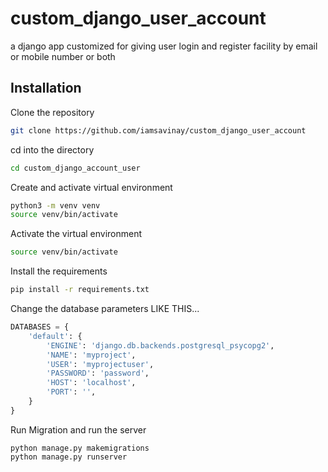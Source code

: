 # custom_django_user_account
a django app customized for giving user login and register facility by email or mobile number or both

## Installation

Clone the repository
```bash
git clone https://github.com/iamsavinay/custom_django_user_account
```

cd into the directory
```bash
cd custom_django_account_user
```

Create and activate virtual environment
```bash
python3 -m venv venv
source venv/bin/activate
```

Activate the virtual environment
```bash
source venv/bin/activate
```

Install the requirements
```bash
pip install -r requirements.txt
```

Change the database parameters LIKE THIS... 
```python
DATABASES = {
    'default': {
        'ENGINE': 'django.db.backends.postgresql_psycopg2',
        'NAME': 'myproject',
        'USER': 'myprojectuser',
        'PASSWORD': 'password',
        'HOST': 'localhost',
        'PORT': '',
    }
}
```

Run Migration and run the server
```
python manage.py makemigrations
python manage.py runserver
```
